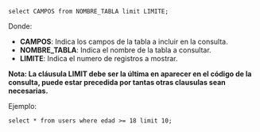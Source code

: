 ```
select CAMPOS from NOMBRE_TABLA limit LIMITE;
```

Donde:

- **CAMPOS**: Indica los campos de la tabla a incluir en la consulta.
- **NOMBRE_TABLA**: Indica el nombre de la tabla a consultar.
- **LIMITE**: Indica el numero de registros a mostrar.

**Nota: La cláusula LIMIT debe ser la última en aparecer en el código de la consulta, puede estar precedida por tantas otras clausulas sean necesarias.**

Ejemplo:

```
select * from users where edad >= 18 limit 10;
```